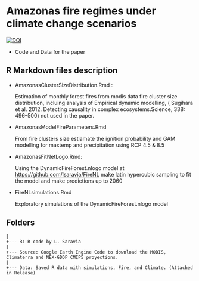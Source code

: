 # Amazonas fire regimes under climate change scenarios

[![DOI](https://zenodo.org/badge/384492461.svg)](https://zenodo.org/badge/latestdoi/384492461)


* Code and Data for the paper

## R Markdown files description


* AmazonasClusterSizeDistribution.Rmd :

	Estimation of monthly forest fires from modis data fire cluster size distribution, 
	incluing analysis of Empirical dynamic modelling, ( Sugihara et al. 2012. Detecting causality in complex ecosystems.Science, 338: 496–500) not used in the paper.

* AmazonasModelFireParameters.Rmd

	From fire clusters size estiamate the ignition probability and GAM modelling for maxtemp and precipitation using RCP 4.5 & 8.5

* AmazonasFitNetLogo.Rmd: 

	Using the DynamicFireForest.nlogo model at <https://github.com/lsaravia/FireNL> make latin hypercubic sampling to fit the model and make predictions up to 2060

* FireNLsimulations.Rmd

	Exploratory simulations of the DynamicFireForest.nlogo model 

## Folders

	| 
	+--- R: R code by L. Saravia
    |
    +--- Source: Google Earth Engine Code to download the MODIS, Climaterra and NEX-GDDP CMIP5 proyections.
    |
    +--- Data: Saved R data with simulations, Fire, and Climate. (Attached in Release)


